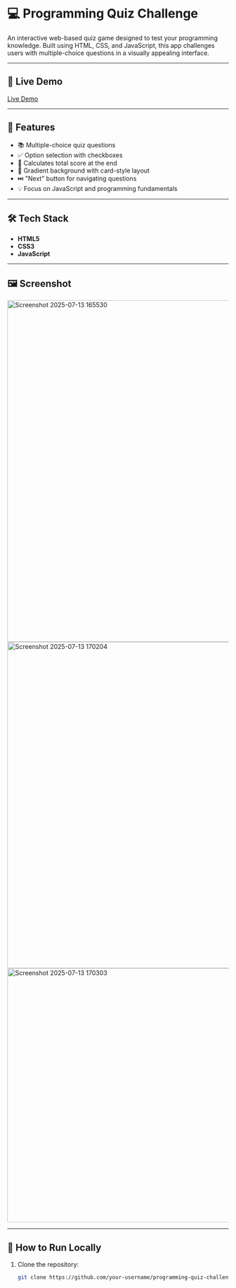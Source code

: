 # 💻 Programming Quiz Challenge

An interactive web-based quiz game designed to test your programming knowledge. Built using HTML, CSS, and JavaScript, this app challenges users with multiple-choice questions in a visually appealing interface.

---

## 🚀 Live Demo

[Live Demo](https://varshini0201.github.io/SCT_WD_3/)

---

## 🧠 Features

- 📚 Multiple-choice quiz questions
- ✅ Option selection with checkboxes
- 🔢 Calculates total score at the end
- 🎨 Gradient background with card-style layout
- ⏭️ "Next" button for navigating questions
- 💡 Focus on JavaScript and programming fundamentals

---

## 🛠️ Tech Stack

- **HTML5**
- **CSS3**
- **JavaScript**

---

## 🖼️ Screenshot

<img width="1888" height="776" alt="Screenshot 2025-07-13 165530" src="https://github.com/user-attachments/assets/c2b8dd83-191a-448a-a994-d89e20103094" />
<img width="1828" height="741" alt="Screenshot 2025-07-13 170204" src="https://github.com/user-attachments/assets/76433281-b1b9-417f-8804-31b495e3167c" />
<img width="1846" height="577" alt="Screenshot 2025-07-13 170303" src="https://github.com/user-attachments/assets/d7f65de6-82b8-4f9b-ab48-65e1eabbc943" />





---

## 📂 How to Run Locally

1. Clone the repository:
   ```bash
   git clone https://github.com/your-username/programming-quiz-challenge.git

